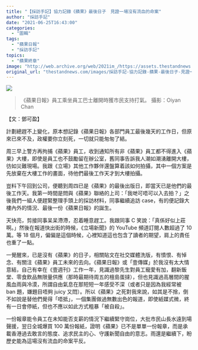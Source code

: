 ```yaml
---
title: "【採訪手記】協力記錄《蘋果》最後日子　見證一場沒有流血的命案"
author: "採訪手記"
date: "2021-06-25T16:43:00"
categories:
  - "圖輯"
tags:
  - "蘋果日報"
  - "採訪手記"
topics:
  - "蘋果終章"
image: "http://web.archive.org/web/2021im_/https://assets.thestandnews.com/media/photos/20210624_PW_AppleDailyLast_16_2074_OVNIh.png"
original_url: "thestandnews.com/images/採訪手記-協力記錄-蘋果-最後日子-見證一場沒有流血的命案"
---
```

![](http://web.archive.org/web/2021im_/https://assets.thestandnews.com/media/photos/20210624_PW_AppleDailyLast_16_2074_OVNIh.png)
> 《蘋果日報》員工乘坐員工巴士離開時獲市民支持打氣。 攝影：Oiyan Chan

【文：鄧可盈】

計劃總趕不上變化，原本想記錄《蘋果日報》各部門員工最後幾天的工作日，但原來已來不及，政權要你立刻死，一切就只能匆匆了結。

周三早上警方再拘捕《蘋果》員工，收到通知所有非《蘋果》員工都不得進入《蘋果》大樓，即使是員工也不鼓勵留在辦公室，舊同事告訴我人潮如潮湧離開大樓，彷如災難現場。我跟《立場》其他工作夥伴還盤算着該如何拍攝，其中一個方案是先放棄在大樓工作的畫面，待他們最後工作天才到大樓拍攝。

豈料下午回到公司，便聽到周四已是《蘋果》的最後出版日，即當天已是他們的最後工作天。我第一時間是問與《蘋果》聯絡的上司：「我哋可唔可以入去拍？」之後我們一組人便趕緊整理手頭上的採訪材料，同事繼續追訪 case，有的便記錄大樓內外的情況、最後一份《蘋果日報》的誕生。

天快亮，剪接同事呆呆滯滯，忍着睡意趕工。我跟同事 C 笑說：「真係好似上莊啊。」然後在報道快出街的時候，《立場新聞》的 YouTube 頻道訂閱人數超過了 10 萬。等 18 個月，偏偏是這個時候，心裡知道這也包含了讀者的期望，肩上的責任也重了一點。

一覺醒來，已是沒有《蘋果》的日子，相關貼文在社交媒體洗版，有憤恨、有悼念、有關注《蘋果》員工未來的去向。《蘋果日報》或「壹傳媒」於我沒有太大情意結，自己有幸在《壹週刊》工作一年，見識過黎先生對員工寵愛有加，翻新飯堂、零食飲品無限量供應（那時最期待周五的檀島蛋撻），但也見識過高層間的腥風血雨與冷漠，所謂自由氣息在那短短一年感受不深（或者只是因為我經常被 ban 題，嫌題目唔夠 juicy 又悶）。所以《蘋果》之死對我來說，如其是不捨，倒不如說是替他們覺得「唔抵」，一個集團做過無數出色的報道，即使紙媒式微，終有一日會停紙，但也不應以如此方式粗暴「被自殺」。

一份報章能令員工在未知能否支薪的情況下繼續緊守崗位，大批市民山長水遠到場聲援，翌日全城爆買 100 萬份報紙，證明《蘋果》已不是單單一份報章，而是承載香港過去敢言的態度、追求民主的心、守護新聞自由的意志。雨還是繼續下，盼歷史能為這場沒有流血的命案平反。